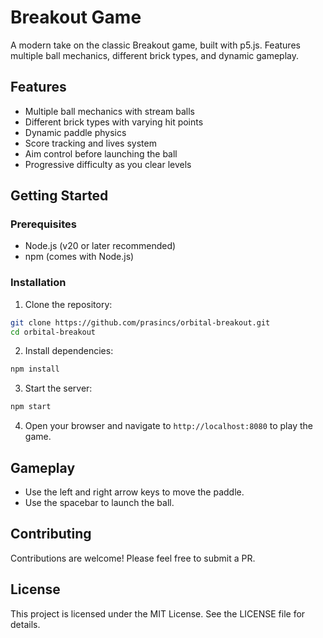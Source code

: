 # Breakout Game

A modern take on the classic Breakout game, built with p5.js. Features multiple ball mechanics, different brick types, and dynamic gameplay.

## Features

- Multiple ball mechanics with stream balls
- Different brick types with varying hit points
- Dynamic paddle physics
- Score tracking and lives system
- Aim control before launching the ball
- Progressive difficulty as you clear levels

## Getting Started

### Prerequisites

- Node.js (v20 or later recommended)
- npm (comes with Node.js)

### Installation

1. Clone the repository:

```bash
git clone https://github.com/prasincs/orbital-breakout.git
cd orbital-breakout
```

2. Install dependencies:

```bash
npm install
```

3. Start the server:

```bash
npm start
```

4. Open your browser and navigate to `http://localhost:8080` to play the game.

## Gameplay

- Use the left and right arrow keys to move the paddle.
- Use the spacebar to launch the ball.

## Contributing

Contributions are welcome! Please feel free to submit a PR.

## License

This project is licensed under the MIT License. See the LICENSE file for details.